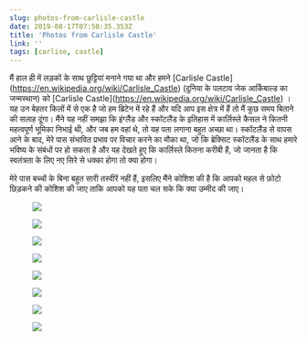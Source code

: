 ```yaml
---
slug: photos-from-carlisle-castle
date: 2019-08-17T07:50:35.353Z
title: 'Photos from Carlisle Castle'
link: ''
tags: [carlise, castle]
---
```


मैं हाल ही में लड़कों के साथ छुट्टियां मनाने गया था और हमने [Carlisle Castle](<a href="https://en.wikipedia.org/wiki/Carlisle_Castle">https://en.wikipedia.org/wiki/Carlisle_Castle</a>) (दुनिया के पलटाव जेक आर्किबाल्ड का जन्मस्थान) को [Carlisle Castle](<a href="https://en.wikipedia.org/wiki/Carlisle_Castle">https://en.wikipedia.org/wiki/Carlisle_Castle</a>) । यह उन बेहतर किलों में से एक है जो हम ब्रिटेन में रहे हैं और यदि आप इस क्षेत्र में हैं तो मैं कुछ समय बिताने की सलाह दूंगा। मैंने यह नहीं समझा कि इंग्लैंड और स्कॉटलैंड के इतिहास में कार्लिस्ले कैसल ने कितनी महत्वपूर्ण भूमिका निभाई थी, और जब हम वहां थे, तो यह पता लगाना बहुत अच्छा था। स्कॉटलैंड से वापस आने के बाद, मेरे पास संभावित प्रभाव पर विचार करने का मौका था, जो कि ब्रेक्सिट स्कॉटलैंड के साथ हमारे भविष्य के संबंधों पर हो सकता है और यह देखते हुए कि कार्लिस्ले कितना करीबी है, जो जानता है कि स्वतंत्रता के लिए नए सिरे से धक्का होगा तो क्या होगा।

मेरे पास बच्चों के बिना बहुत सारी तस्वीरें नहीं हैं, इसलिए मैंने कोशिश की है कि आपको महल से फ़ोटो छिड़कने की कोशिश की जाए ताकि आपको यह पता चल सके कि क्या उम्मीद की जाए।

<figure><img src="/images/2019-08-17-photos-from-carlisle-castle-0.jpeg"></figure>

<figure><img src="/images/2019-08-17-photos-from-carlisle-castle-1.jpeg"></figure>

<figure><img src="/images/2019-08-17-photos-from-carlisle-castle-2.jpeg"></figure>

<figure><img src="/images/2019-08-17-photos-from-carlisle-castle-3.jpeg"></figure>

<figure><img src="/images/2019-08-17-photos-from-carlisle-castle-4.jpeg"></figure>

<figure><img src="/images/2019-08-17-photos-from-carlisle-castle-5.jpeg"></figure>

<figure><img src="/images/2019-08-17-photos-from-carlisle-castle-6.jpeg"></figure>

<figure><img src="/images/2019-08-17-photos-from-carlisle-castle-7.jpeg"></figure>

